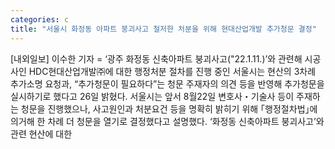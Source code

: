 ```yaml
---
categories: c
title: "서울시 화정동 아파트 붕괴사고 철저한 처분을 위해 현대산업개발 추가청문 결정"
---
```

[내외일보] 이수한 기자 = ‘광주 화정동 신축아파트 붕괴사고("22.1.11.)’와 관련해 시공사인 HDC현대산업개발㈜에 대한 행정처분 절차를 진행 중인 서울시는 현산의 3차례 추가소명 요청과, “추가청문이 필요하다”는 청문 주재자의 의견 등을 반영해 추가청문을 실시하기로 했다고 26일 밝혔다. 서울시는 앞서 8월22일 변호사・기술사 등이 주재하는 청문을 진행했으나, 사고원인과 처분요건 등을 명확히 밝히기 위해 ｢행정절차법｣에 의거해 한 차례 더 청문을 열기로 결정했다고 설명했다. ‘화정동 신축아파트 붕괴사고’와 관련 현산에 대한